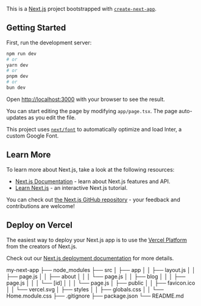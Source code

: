 This is a [Next.js](https://nextjs.org/) project bootstrapped with [`create-next-app`](https://github.com/vercel/next.js/tree/canary/packages/create-next-app).

## Getting Started

First, run the development server:

```bash
npm run dev
# or
yarn dev
# or
pnpm dev
# or
bun dev
```

Open [http://localhost:3000](http://localhost:3000) with your browser to see the result.

You can start editing the page by modifying `app/page.tsx`. The page auto-updates as you edit the file.

This project uses [`next/font`](https://nextjs.org/docs/basic-features/font-optimization) to automatically optimize and load Inter, a custom Google Font.

## Learn More

To learn more about Next.js, take a look at the following resources:

- [Next.js Documentation](https://nextjs.org/docs) - learn about Next.js features and API.
- [Learn Next.js](https://nextjs.org/learn) - an interactive Next.js tutorial.

You can check out [the Next.js GitHub repository](https://github.com/vercel/next.js/) - your feedback and contributions are welcome!

## Deploy on Vercel

The easiest way to deploy your Next.js app is to use the [Vercel Platform](https://vercel.com/new?utm_medium=default-template&filter=next.js&utm_source=create-next-app&utm_campaign=create-next-app-readme) from the creators of Next.js.

Check out our [Next.js deployment documentation](https://nextjs.org/docs/deployment) for more details.

my-next-app
├── node_modules
├── src
│   ├── app
│   │   ├── layout.js
│   │   ├── page.js
│   │   ├── about
│   │   │   └── page.js
│   │   ├── blog
│   │   │   ├── page.js
│   │   │   └── [id]
│   │   │       └── page.js
│   ├── public
│   │   ├── favicon.ico
│   │   └── vercel.svg
│   ├── styles
│   │   ├── globals.css
│   │   └── Home.module.css
├── .gitignore
├── package.json
└── README.md


